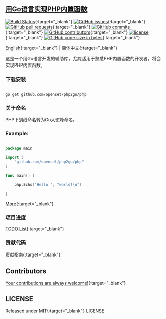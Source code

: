 ## [用Go语言实现PHP内置函数](https://openset.github.io/php2go)

[![Build Status](https://travis-ci.org/openset/php2go.svg?branch=master)](https://travis-ci.org/openset/php2go){:target="_blank"}
[![GitHub issues](https://img.shields.io/github/issues/openset/php2go.svg)](https://github.com/openset/php2go/issues){:target="_blank"}
[![GitHub pull requests](https://img.shields.io/github/issues-pr/openset/php2go.svg)](https://github.com/openset/php2go/pulls){:target="_blank"}
[![GitHub commits](https://img.shields.io/github/commits-since/openset/php2go/latest.svg)](https://github.com/openset/php2go/commits/master){:target="_blank"}
[![GitHub contributors](https://img.shields.io/github/contributors/openset/php2go.svg)](https://github.com/openset/php2go/graphs/contributors){:target="_blank"}
[![license](https://img.shields.io/github/license/openset/php2go.svg)](https://github.com/openset/php2go/blob/master/LICENSE){:target="_blank"}
[![GitHub code size in bytes](https://img.shields.io/github/languages/code-size/openset/php2go.svg?colorB=green)](https://github.com/openset/php2go/archive/master.zip){:target="_blank"}

[English](https://github.com/openset/go4php){:target="_blank"} | [简体中文](https://github.com/openset/php2go){:target="_blank"}

这是一个用Go语言开发的辅助库，尤其适用于熟悉PHP内置函数的开发者，将会实现PHP内置函数。

### 下载安装

```shell

go get github.com/openset/php2go/php

```

### 关于命名

PHP下划线命名转为Go大驼峰命名。

### Example:

```go

package main

import (
    "github.com/openset/php2go/php"
)

func main() {

    php.Echo("Hello ", "world!\n")

}

```

[More](https://github.com/openset/php2go/blob/master/main.go){:target="_blank"}

### 项目进度

[TODO List](https://github.com/openset/php2go/blob/master/TODO.md){:target="_blank"}

### 贡献代码

[贡献指南](https://github.com/openset/php2go/blob/master/.github/CONTRIBUTING.md){:target="_blank"}

## Contributors

[Your contributions are always welcome!](https://github.com/openset/php2go/graphs/contributors){:target="_blank"}

## LICENSE

Released under [MIT](https://github.com/openset/php2go/blob/master/LICENSE){:target="_blank"} LICENSE
